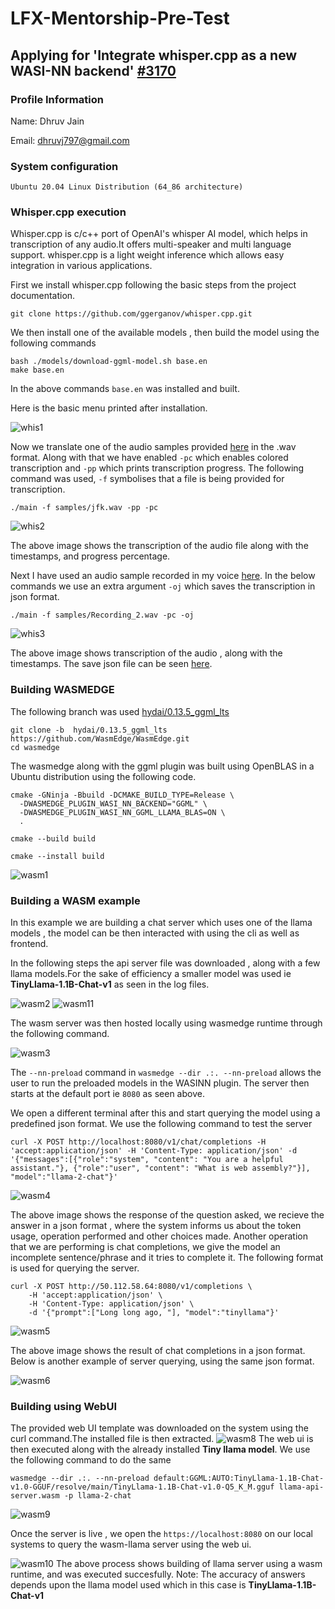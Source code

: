 # LFX-Mentorship-Pre-Test
## Applying for 'Integrate whisper.cpp as a new WASI-NN backend' [#3170](https://github.com/WasmEdge/WasmEdge/issues/3169)

### Profile Information
Name: Dhruv Jain

Email: dhruvj797@gmail.com

### System configuration
```
Ubuntu 20.04 Linux Distribution (64_86 architecture)
```

### Whisper.cpp execution
Whisper.cpp is c/c++ port of OpenAI's whisper AI model, which helps in transcription of any audio.It offers multi-speaker and multi language support.
whisper.cpp is a light weight inference which allows easy integration in various applications.

First we install whisper.cpp following the basic steps from the project documentation.
```
git clone https://github.com/ggerganov/whisper.cpp.git
```
We then install one of the available models , then build the model using the following commands
```
bash ./models/download-ggml-model.sh base.en
make base.en
```
In the above commands `base.en` was installed and built.

Here is the basic menu printed after installation.

![whis1](https://github.com/jaydee029/LFX-Mentorship-Pre-Test/blob/main/images/whis1.jpg)

Now we translate one of the audio samples provided [here](https://github.com/jaydee029/LFX-Mentorship-Pre-Test/blob/main/files/jfk.wav) in the .wav format. Along with that we have enabled `-pc` which enables colored transcription and `-pp` which prints transcription progress.
The following command was used, `-f` symbolises that a file is being provided for transcription.
```
./main -f samples/jfk.wav -pp -pc
```
![whis2](https://github.com/jaydee029/LFX-Mentorship-Pre-Test/blob/main/images/whis2.jpg)

The above image shows the transcription of the audio file along with the timestamps, and progress percentage.

Next I have used an audio sample recorded in my voice [here](https://github.com/jaydee029/LFX-Mentorship-Pre-Test/blob/main/files/Recording_2.wav). In the below commands we use an extra argument `-oj` which saves the transcription in json format.
```
./main -f samples/Recording_2.wav -pc -oj
```
![whis3](https://github.com/jaydee029/LFX-Mentorship-Pre-Test/blob/main/images/whis3.jpg)

The above image shows transcription of the audio , along with the timestamps. The save json file can be seen [here](https://github.com/jaydee029/LFX-Mentorship-Pre-Test/blob/main/files/Recording_2.wav.json).

### Building WASMEDGE
The following branch was used [hydai/0.13.5_ggml_lts](https://github.com/WasmEdge/WasmEdge/tree/hydai/0.13.5_ggml_lts)

```
git clone -b  hydai/0.13.5_ggml_lts https://github.com/WasmEdge/WasmEdge.git
cd wasmedge
```
The wasmedge along with the ggml plugin was built using OpenBLAS in a Ubuntu distribution using the following code.
```
cmake -GNinja -Bbuild -DCMAKE_BUILD_TYPE=Release \
  -DWASMEDGE_PLUGIN_WASI_NN_BACKEND="GGML" \
  -DWASMEDGE_PLUGIN_WASI_NN_GGML_LLAMA_BLAS=ON \
  .

cmake --build build

cmake --install build
```

![wasm1](https://github.com/jaydee029/LFX-Mentorship-Pre-Test/blob/main/images/wasm1.jpg)

### Building a WASM example
In this example we are building a chat server which uses one of the llama models , the model can be then interacted with using the cli as well as frontend.

In the following steps the api server file was downloaded , along with a few llama models.For the sake of efficiency a smaller model was used ie **TinyLlama-1.1B-Chat-v1**
as seen in the log files.

![wasm2](https://github.com/jaydee029/LFX-Mentorship-Pre-Test/blob/main/images/wasm2.jpg)
![wasm11](https://github.com/jaydee029/LFX-Mentorship-Pre-Test/blob/main/images/wasm11.jpg)

The wasm server was then hosted locally using wasmedge runtime through the following command.

![wasm3](https://github.com/jaydee029/LFX-Mentorship-Pre-Test/blob/main/images/wasm3.jpg)

The `--nn-preload` command in `wasmedge --dir .:. --nn-preload` allows the user to run the preloaded models in the WASINN plugin.
The server then starts at the default port ie `8080` as seen above.

We open a different terminal after this and start querying the model using a predefined json format.
We use the following command to test the server 
```
curl -X POST http://localhost:8080/v1/chat/completions -H 'accept:application/json' -H 'Content-Type: application/json' -d '{"messages":[{"role":"system", "content": "You are a helpful assistant."}, {"role":"user", "content": "What is web assembly?"}], "model":"llama-2-chat"}'
```
![wasm4](https://github.com/jaydee029/LFX-Mentorship-Pre-Test/blob/main/images/wasm4.jpg)

The above image shows the response of the question asked, we recieve the answer in a json format , where the system informs us about the token usage, operation performed and other choices made.
Another operation that we are performing is chat completions, we give the model an incomplete sentence/phrase and it tries to complete it. The following format is used for querying the server.
```
curl -X POST http://50.112.58.64:8080/v1/completions \
    -H 'accept:application/json' \
    -H 'Content-Type: application/json' \
    -d '{"prompt":["Long long ago, "], "model":"tinyllama"}'
 ```

![wasm5](https://github.com/jaydee029/LFX-Mentorship-Pre-Test/blob/main/images/wasm5.jpg)

The above image shows the result of chat completions in a json format.
Below is another example of server querying, using the same json format.

![wasm6](https://github.com/jaydee029/LFX-Mentorship-Pre-Test/blob/main/images/wasm6.jpg)

### Building using WebUI
The provided web UI template was downloaded on the system using the curl command.The installed file is then extracted.
![wasm8](https://github.com/jaydee029/LFX-Mentorship-Pre-Test/blob/main/images/wasm8.jpg)
The web ui is then executed along with the already installed **Tiny llama model**. We use the following command to do the same
```
wasmedge --dir .:. --nn-preload default:GGML:AUTO:TinyLlama-1.1B-Chat-v1.0-GGUF/resolve/main/TinyLlama-1.1B-Chat-v1.0-Q5_K_M.gguf llama-api-server.wasm -p llama-2-chat
```
![wasm9](https://github.com/jaydee029/LFX-Mentorship-Pre-Test/blob/main/images/wasm9.jpg)

Once the server is live , we open the `https://localhost:8080` on our local systems to query the wasm-llama server using the web ui.

![wasm10](https://github.com/jaydee029/LFX-Mentorship-Pre-Test/blob/main/images/wasm10.jpg)
The above process shows building of llama server using a wasm runtime, and was executed succesfully.
Note: The accuracy of answers depends upon the llama model used which in this case is **TinyLlama-1.1B-Chat-v1**
